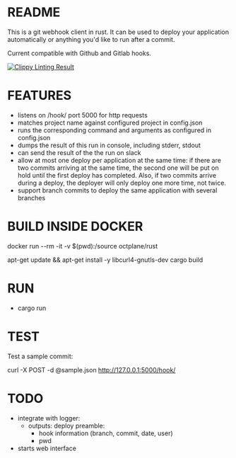 # README

This is a git webhook client in rust. It can be used to deploy your application automatically or anything you'd like to run after a commit.

Current compatible with Github and Gitlab hooks.

[![Clippy Linting Result](http://clippy.bashy.io/github/octplane/small-deployer/master/badge.svg)](http://clippy.bashy.io/github/octplane/small-deployer/master/log)

# FEATURES

- listens on /hook/ port 5000 for http requests
- matches project name against configured project in config.json
- runs the corresponding command and arguments as configured in config.json
- dumps the result of this run in console, including stderr, stdout
- can send the result of the the run on slack
- allow at most one deploy per application at the same time: if there are two commits arriving at the same time, the second one will be put on hold until the first deploy has completed. Also, if two commits arrive during a deploy, the deployer will only deploy one more time, not twice.
- support branch commits to deploy the same application with several branches

# BUILD INSIDE DOCKER

docker run --rm -it -v $(pwd):/source octplane/rust

apt-get update && apt-get install -y libcurl4-gnutls-dev
cargo build

# RUN

- cargo run

# TEST

Test a sample commit:

curl -X POST -d @sample.json http://127.0.0.1:5000/hook/

# TODO

- integrate with logger:
  - outputs: deploy preamble:
      - hook information (branch, commit, date, user)
      - pwd
- starts web interface
